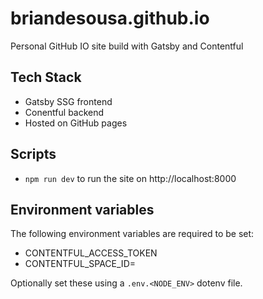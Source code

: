 # briandesousa.github.io

Personal GitHub IO site build with Gatsby and Contentful

## Tech Stack

* Gatsby SSG frontend
* Conentful backend
* Hosted on GitHub pages

## Scripts

* `npm run dev` to run the site on http://localhost:8000

## Environment variables

The following environment variables are required to be set:

* CONTENTFUL_ACCESS_TOKEN
* CONTENTFUL_SPACE_ID=

Optionally set these using a `.env.<NODE_ENV>` dotenv file.